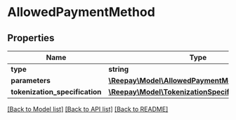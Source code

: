 # AllowedPaymentMethod

## Properties
Name | Type | Description | Notes
------------ | ------------- | ------------- | -------------
**type** | **string** |  | [optional] 
**parameters** | [**\Reepay\Model\AllowedPaymentMethodParameters**](AllowedPaymentMethodParameters.md) |  | [optional] 
**tokenization_specification** | [**\Reepay\Model\TokenizationSpecification**](TokenizationSpecification.md) |  | [optional] 

[[Back to Model list]](../../README.md#documentation-for-models) [[Back to API list]](../../README.md#documentation-for-api-endpoints) [[Back to README]](../../README.md)

